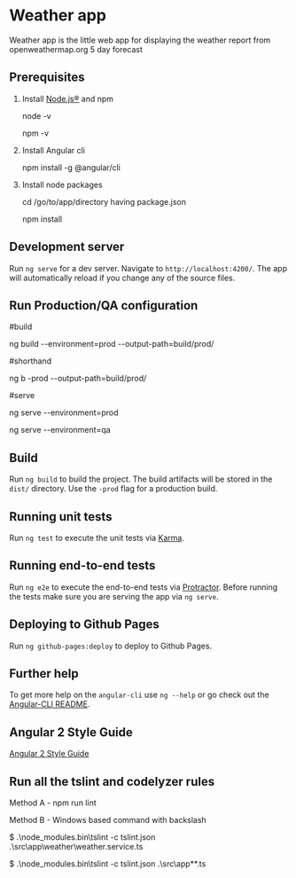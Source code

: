 Weather app
===========

Weather app is the little web app for displaying the weather report from openweathermap.org 5 day forecast

## Prerequisites  
1. Install [Node.js®](https://nodejs.org/en/download) and npm
    
    node -v 
    
    npm -v
    
2. Install Angular cli
    
    npm install -g @angular/cli
    
3. Install node packages 
    
    cd /go/to/app/directory having package.json
    
    npm install
   
## Development server
Run `ng serve` for a dev server. Navigate to `http://localhost:4200/`. The app will automatically reload if you change any of the source files.

## Run Production/QA configuration 

#build

 ng build --environment=prod --output-path=build/prod/

#shorthand

 ng b -prod --output-path=build/prod/

#serve

ng serve --environment=prod

ng serve --environment=qa

## Build

Run `ng build` to build the project. The build artifacts will be stored in the `dist/` directory. Use the `-prod` flag for a production build.

## Running unit tests

Run `ng test` to execute the unit tests via [Karma](https://karma-runner.github.io).

## Running end-to-end tests

Run `ng e2e` to execute the end-to-end tests via [Protractor](http://www.protractortest.org/).
Before running the tests make sure you are serving the app via `ng serve`.

## Deploying to Github Pages

Run `ng github-pages:deploy` to deploy to Github Pages.

## Further help

To get more help on the `angular-cli` use `ng --help` or go check out the [Angular-CLI README](https://github.com/angular/angular-cli/blob/master/README.md).

## Angular 2 Style Guide

[Angular 2 Style Guide](https://angular.io/guide/styleguide)

## Run all the tslint and codelyzer rules

Method A - npm run lint

Method B - Windows based command with backslash

$ .\node_modules\.bin\tslint -c tslint.json  .\src\app\weather\weather.service.ts

$ .\node_modules\.bin\tslint -c tslint.json  .\src\app\*\*.ts
